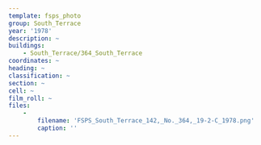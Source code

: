 ```yaml
---
template: fsps_photo
group: South_Terrace
year: '1978'
description: ~
buildings:
    - South_Terrace/364_South_Terrace
coordinates: ~
heading: ~
classification: ~
section: ~
cell: ~
film_roll: ~
files:
    -
        filename: 'FSPS_South_Terrace_142,_No._364,_19-2-C_1978.png'
        caption: ''
---
```

